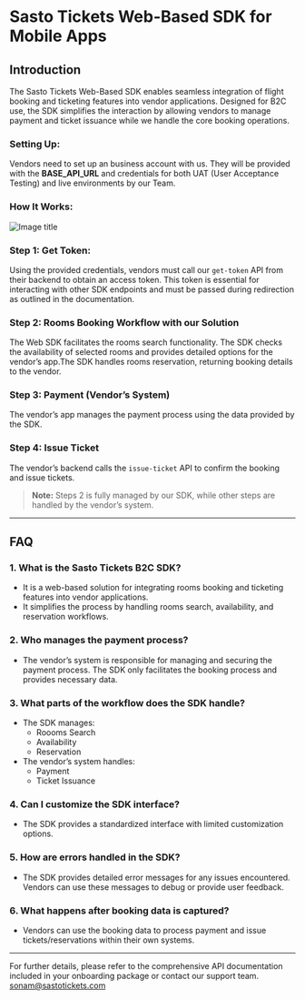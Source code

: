 # Sasto Tickets Web-Based SDK for Mobile Apps

## Introduction

The Sasto Tickets Web-Based SDK enables seamless integration of flight booking and ticketing features into vendor applications. Designed for B2C use, the SDK simplifies the interaction by allowing vendors to manage payment and ticket issuance while we handle the core booking operations.

### Setting Up:
Vendors need to set up an business account with us. They will be provided with the **BASE_API_URL** and credentials for both UAT (User Acceptance Testing) and live environments by our Team.

### How It Works:

![Image title](images/st-b2c.png)

### Step 1: Get Token: 
Using the provided credentials, vendors must call our `get-token` API from their backend to obtain an access token. This token is essential for interacting with other SDK endpoints and must be passed during redirection as outlined in the documentation.

### Step 2: Rooms Booking Workflow with our Solution

The Web SDK facilitates the rooms search functionality. The SDK checks the availability of selected rooms and provides detailed options for the vendor’s app.The SDK handles rooms reservation, returning booking details to the vendor.

### Step 3: Payment (Vendor’s System)

The vendor’s app manages the payment process using the data provided by the SDK.

### Step 4: Issue Ticket

The vendor’s backend calls the `issue-ticket` API to confirm the booking and issue tickets.

> **Note:** Steps 2 is fully managed by our SDK, while other steps are handled by the vendor’s system.

---

## FAQ

### 1. **What is the Sasto Tickets B2C SDK?**
   - It is a web-based solution for integrating rooms booking and ticketing features into vendor applications.
   - It simplifies the process by handling rooms search, availability, and reservation workflows.

### 2. **Who manages the payment process?**
   - The vendor’s system is responsible for managing and securing the payment process. The SDK only facilitates the booking process and provides necessary data.

### 3. **What parts of the workflow does the SDK handle?**
   - The SDK manages:
     - Roooms Search
     - Availability
     - Reservation
   - The vendor’s system handles:
     - Payment
     - Ticket Issuance

### 4. **Can I customize the SDK interface?**
   - The SDK provides a standardized interface with limited customization options.

### 5. **How are errors handled in the SDK?**
   - The SDK provides detailed error messages for any issues encountered. Vendors can use these messages to debug or provide user feedback.

### 6. **What happens after booking data is captured?**
   - Vendors can use the booking data to process payment and issue tickets/reservations within their own systems.

---

For further details, please refer to the comprehensive API documentation included in your onboarding package or contact our support team.
sonam@sastotickets.com


